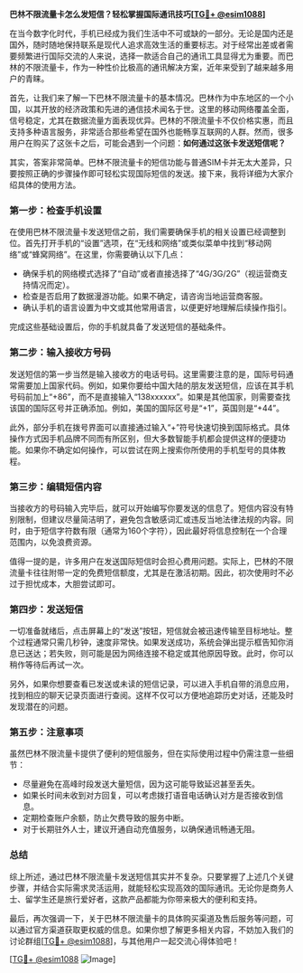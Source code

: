 **巴林不限流量卡怎么发短信？轻松掌握国际通讯技巧[[TG💪+ @esim1088](https://t.me/s/esim1088)]**

在当今数字化时代，手机已经成为我们生活中不可或缺的一部分。无论是国内还是国外，随时随地保持联系是现代人追求高效生活的重要标志。对于经常出差或者需要频繁进行国际交流的人来说，选择一款适合自己的通讯工具显得尤为重要。而巴林的不限流量卡，作为一种性价比极高的通讯解决方案，近年来受到了越来越多用户的青睐。

首先，让我们来了解一下巴林不限流量卡的基本情况。巴林作为中东地区的一个小国，以其开放的经济政策和先进的通信技术闻名于世。这里的移动网络覆盖全面，信号稳定，尤其在数据流量方面表现优异。巴林的不限流量卡不仅价格实惠，而且支持多种语言服务，非常适合那些希望在国外也能畅享互联网的人群。然而，很多用户在购买了这张卡之后，可能会遇到一个问题：**如何通过这张卡发送短信呢？**

其实，答案非常简单。巴林不限流量卡的短信功能与普通SIM卡并无太大差异，只要按照正确的步骤操作即可轻松实现国际短信的发送。接下来，我将详细为大家介绍具体的使用方法。

### **第一步：检查手机设置**
在使用巴林不限流量卡发送短信之前，我们需要确保手机的相关设置已经调整到位。首先打开手机的“设置”选项，在“无线和网络”或类似菜单中找到“移动网络”或“蜂窝网络”。在这里，你需要确认以下几点：
- 确保手机的网络模式选择了“自动”或者直接选择了“4G/3G/2G”（视运营商支持情况而定）。
- 检查是否启用了数据漫游功能。如果不确定，请咨询当地运营商客服。
- 确认手机的语言设置为中文或其他常用语言，以便更好地理解后续操作指引。

完成这些基础设置后，你的手机就具备了发送短信的基础条件。

### **第二步：输入接收方号码**
发送短信的第一步当然是输入接收方的电话号码。这里需要注意的是，国际号码通常需要加上国家代码。例如，如果你要给中国大陆的朋友发送短信，应该在其手机号码前加上“+86”，而不是直接输入“138xxxxxx”。如果是其他国家，则需要查找该国的国际区号并正确添加。例如，美国的国际区号是“+1”，英国则是“+44”。

此外，部分手机在拨号界面可以直接通过输入“+”符号快速切换到国际格式。具体操作方式因手机品牌不同而有所区别，但大多数智能手机都会提供这样的便捷功能。如果你不确定如何操作，可以尝试在网上搜索你所使用的手机型号的具体教程。

### **第三步：编辑短信内容**
当接收方的号码输入完毕后，就可以开始编写你要发送的信息了。短信内容没有特别限制，但建议尽量简洁明了，避免包含敏感词汇或违反当地法律法规的内容。同时，由于短信字符数有限（通常为160个字符），因此最好将信息控制在一个合理范围内，以免浪费资源。

值得一提的是，许多用户在发送国际短信时会担心费用问题。实际上，巴林的不限流量卡往往附带一定的免费短信额度，尤其是在激活初期。因此，初次使用时不必过于担忧成本，大胆尝试即可。

### **第四步：发送短信**
一切准备就绪后，点击屏幕上的“发送”按钮，短信就会被迅速传输至目标地址。整个过程通常只需几秒钟，速度非常快。如果发送成功，系统会弹出提示框告知你消息已送达；若失败，则可能是因为网络连接不稳定或其他原因导致。此时，你可以稍作等待后再试一次。

另外，如果你想要查看已发送或未读的短信记录，可以进入手机自带的消息应用，找到相应的聊天记录页面进行查阅。这样不仅可以方便地追踪历史对话，还能及时发现潜在的问题。

### **第五步：注意事项**
虽然巴林不限流量卡提供了便利的短信服务，但在实际使用过程中仍需注意一些细节：
- 尽量避免在高峰时段发送大量短信，因为这可能导致延迟甚至丢失。
- 如果长时间未收到对方回复，可以考虑拨打语音电话确认对方是否接收到信息。
- 定期检查账户余额，防止欠费导致的服务中断。
- 对于长期驻外人士，建议开通自动充值服务，以确保通讯畅通无阻。

### **总结**
综上所述，通过巴林不限流量卡发送短信其实并不复杂。只要掌握了上述几个关键步骤，并结合实际需求灵活运用，就能轻松实现高效的国际通讯。无论你是商务人士、留学生还是旅行爱好者，这款产品都能为你带来极大的便利和支持。

最后，再次强调一下，关于巴林不限流量卡的具体购买渠道及售后服务等问题，可以通过官方渠道获取更权威的信息。如果你想了解更多相关内容，不妨加入我们的讨论群组[[TG💪+ @esim1088](https://t.me/s/esim1088)]，与其他用户一起交流心得体验吧！

[[TG💪+ @esim1088](https://t.me/s/esim1088) ![Image](https://i.postimg.cc/4NQfJmqS/Snipaste-2025-05-13-00-14-12.png)]